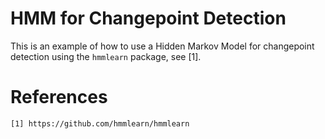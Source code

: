 # HMM for Changepoint Detection

This is an example of how to use a Hidden Markov Model for changepoint detection using the `hmmlearn` package, see [1].

# References

    [1] https://github.com/hmmlearn/hmmlearn
